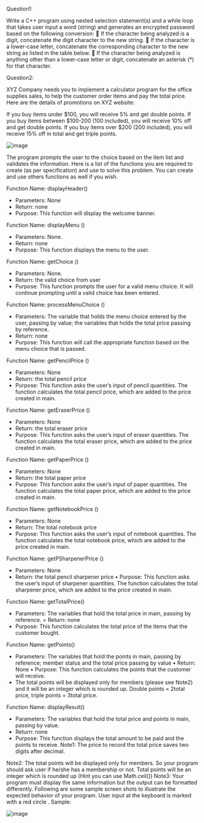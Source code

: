 Question1:

Write a C++ program using nested selection statement(s) and a while loop that takes user input a word (string) and generates an encrypted password based on the following conversion:  If the character being analyzed is a digit, concatenate the digit character to the new string.  If the character is a lower-case letter, concatenate the corresponding character to the new string as listed in the table below.  If the character being analyzed is anything other than a lower-case letter or digit, concatenate an asterisk (*) for that character.

Question2:

XYZ Company needs you to implement a calculator program for the office supplies sales, to help the customer order items and pay the total price. Here are the details of promotions on XYZ website:

If you buy items under $100, you will receive 5% and get double points.
If you buy items between $100-200 (100 included), you will receive 10% off and get double points.
If you buy items over $200 (200 included), you will receive 15% off in total and get triple points.


![image](https://user-images.githubusercontent.com/113135093/204966315-452cdada-8acf-42f4-a7d6-b8897597bda5.png)



The program prompts the user to the choice based on the item list and validates the information. Here is a list of the functions you are required to create (as per specification) and use to solve this problem. You can create and use others functions as well if you wish.

Function Name: displayHeader() 
- Parameters: None 
- Return: none 
- Purpose: This function will display the welcome banner.

Function Name: displayMenu () 
- Parameters: None. 
- Return: none 
- Purpose: This function displays the menu to the user.

Function Name: getChoice () 
- Parameters: None. 
- Return: the valid choice from user 
- Purpose: This function prompts the user for a valid menu choice. It will continue prompting until a valid choice has been entered.

Function Name: processMenuChoice () 
- Parameters: The variable that holds the menu choice entered by the user, passing by value; the variables that holds the total price passing by reference. 
- Return: none 
- Purpose: This function will call the appropriate function based on the menu choice that is passed.

Function Name: getPencilPrice () 
- Parameters: None 
- Return: the total pencil price 
- Purpose: This function asks the user’s input of pencil quantities. The function calculates the total pencil price, which are added to the price created in main.

Function Name: getEraserPrice () 
- Parameters: None 
- Return: the total eraser price 
- Purpose: This function asks the user’s input of eraser quantities. The function calculates the total eraser price, which are added to the price created in main.

Function Name: getPaperPrice () 
- Parameters: None 
- Return: the total paper price 
- Purpose: This function asks the user’s input of paper quantities. The function calculates the total paper price, which are added to the price created in main.

Function Name: getNotebookPrice () 
- Parameters: None 
- Return: The total notebook price 
- Purpose: This function asks the user’s input of notebook quantities. The function calculates the total notebook price, which are added to the price created in main.

Function Name: getPSharpenerPrice () 
- Parameters: None 
- Return: the total pencil sharpener price • Purpose: This function asks the user’s input of sharpener quantities. The function calculates the total sharpener price, which are added to the price created in main.

Function Name: getTotalPrice() 
- Parameters: The variables that hold the total price in main, passing by reference. 
= Return: none 
- Purpose: This function calculates the total price of the items that the customer bought.

Function Name: getPoints() 
- Parameters: The variables that hold the points in main, passing by reference; member status and the total price passing by value • Return: None • Purpose: This function calculates the points that the customer will receive. 
- The total points will be displayed only for members (please see Note2) and it will be an integer which is rounded up. Double points = 2total price, triple points = 3total price.

Function Name: displayResult() 
- Parameters: The variables that hold the total price and points in main, passing by value. 
- Return: none 
- Purpose: This function displays the total amount to be paid and the points to receive. Note1: The price to record the total price saves two digits after decimal. 

Note2: The total points will be displayed only for members. So your program should ask user if he/she has a membership or not. Total points will be an integer which is rounded up (Hint you can use Math.ceil()) Note3: Your program must display the same information but the output can be formatted differently. Following are some sample screen shots to illustrate the expected behavior of your program. User input at the keyboard is marked with a red circle .
Sample:

![image](https://user-images.githubusercontent.com/113135093/204966283-ff5fbe56-ddb4-4776-9359-22038d0354b2.png)
